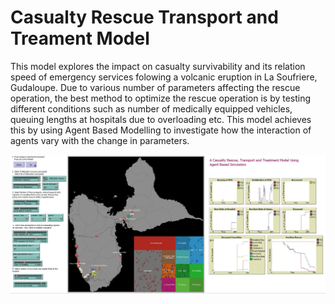 # Casualty Rescue Transport and Treament Model

This model explores the impact on casualty survivability and its relation speed of emergency services folowing a volcanic eruption in La Soufriere, Gudaloupe. Due to various number of parameters affecting the rescue operation, the best method to optimize the rescue operation is by testing different conditions such as number of medically equipped vehicles, queuing lengths at hospitals due to overloading etc. This model achieves this by using Agent Based Modelling to investigate how the interaction of agents vary with the change in parameters.

![](images/RTT%20Model.JPG)
